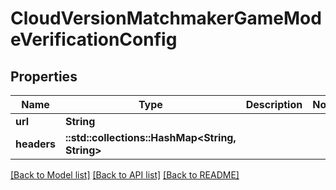 # CloudVersionMatchmakerGameModeVerificationConfig

## Properties

Name | Type | Description | Notes
------------ | ------------- | ------------- | -------------
**url** | **String** |  | 
**headers** | **::std::collections::HashMap<String, String>** |  | 

[[Back to Model list]](../README.md#documentation-for-models) [[Back to API list]](../README.md#documentation-for-api-endpoints) [[Back to README]](../README.md)


